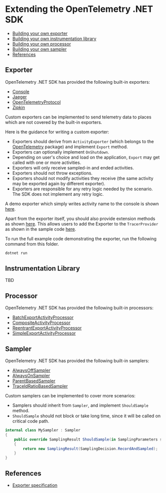 # Extending the OpenTelemetry .NET SDK

* [Building your own exporter](#exporter)
* [Building your own instrumentation library](#instrumentation-library)
* [Building your own processor](#processor)
* [Building your own sampler](#sampler)
* [References](#references)

## Exporter

OpenTelemetry .NET SDK has provided the following built-in exporters:

* [Console](../../../src/OpenTelemetry.Exporter.Console/README.md)
* [Jaeger](../../../src/OpenTelemetry.Exporter.Jaeger/README.md)
* [OpenTelemetryProtocol](../../../src/OpenTelemetry.Exporter.OpenTelemetryProtocol/README.md)
* [Zipkin](../../../src/OpenTelemetry.Exporter.Zipkin/README.md)

Custom exporters can be implemented to send telemetry data to places which are
not covered by the built-in exporters.

Here is the guidance for writing a custom exporter:

* Exporters should derive from `ActivityExporter` (which belongs to the
  [OpenTelemetry](https://www.nuget.org/packages/opentelemetry) package) and
  implement `Export` method.
* Exporters can optionally implement `OnShutdown`.
* Depending on user's choice and load on the application, `Export` may get
  called with one or more activities.
* Exporters will only receive sampled-in and ended activities.
* Exporters should not throw exceptions.
* Exporters should not modify activities they receive (the same activity may be
  exported again by different exporter).
* Exporters are responsible for any retry logic needed by the scenario. The SDK
  does not implement any retry logic.

A demo exporter which simply writes activity name to the console is shown
[here](./MyExporter.cs).

Apart from the exporter itself, you should also provide extension methods as
shown [here](./MyExporterHelperExtensions.cs). This allows users to add the
Exporter to the `TracerProvider` as shown in the sample code
[here](./Program.cs).

To run the full example code demonstrating the exporter, run the following
command from this folder.

```sh
dotnet run
```

## Instrumentation Library

TBD

## Processor

OpenTelemetry .NET SDK has provided the following built-in processors:

* [BatchExportActivityProcessor](../../../src/OpenTelemetry/Trace/BatchExportActivityProcessor.cs)
* [CompositeActivityProcessor](../../../src/OpenTelemetry/Trace/CompositeActivityProcessor.cs)
* [ReentrantExportActivityProcessor](../../../src/OpenTelemetry/Trace/ReentrantExportActivityProcessor.cs)
* [SimpleExportActivityProcessor](../../../src/OpenTelemetry/Trace/SimpleExportActivityProcessor.cs)

## Sampler

OpenTelemetry .NET SDK has provided the following built-in samplers:

* [AlwaysOffSampler](../../../src/OpenTelemetry/Trace/AlwaysOffSampler.cs)
* [AlwaysOnSampler](../../../src/OpenTelemetry/Trace/AlwaysOnSampler.cs)
* [ParentBasedSampler](../../../src/OpenTelemetry/Trace/ParentBasedSampler.cs)
* [TraceIdRatioBasedSampler](../../../src/OpenTelemetry/Trace/TraceIdRatioBasedSampler.cs)

Custom samplers can be implemented to cover more scenarios:

* Samplers should inherit from `Sampler`, and implement `ShouldSample` method.
* `ShouldSample` should not block or take long time, since it will be called on
  critical code path.

```csharp
internal class MySampler : Sampler
{
    public override SamplingResult ShouldSample(in SamplingParameters samplingParameters)
    {
        return new SamplingResult(SamplingDecision.RecordAndSampled);
    }
}
```

## References

* [Exporter
  specification](https://github.com/open-telemetry/opentelemetry-specification/blob/master/specification/trace/sdk.md#span-exporter)
